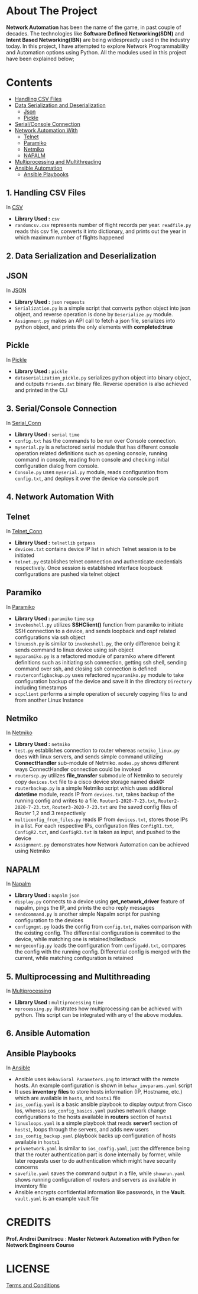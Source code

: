 # About The Project
**Network Automation** has been the name of the game, in past couple of decades. The technologies like **Software Defined Networking(SDN)** and **Intent Based Networking(IBN)** are being widespreadly used in the industry today. In this project, I have attempted to explore Network Programmability and Automation options using Python. All the modules used in this project have been explained below;

# Contents
* [Handling CSV Files](#1-handling-csv-files)
* [Data Serialization and Deserialization](#2-data-serialization-and-deserialization)
    * [Json](#json)
    * [Pickle](#pickle)
* [Serial/Console Connection](#3-serialconsole-connection)
* [Network Automation With](#4-network-automation-with)
    * [Telnet](#telnet)
    * [Paramiko](#paramiko)
    * [Netmiko](#netmiko)
    * [NAPALM](#napalm)
* [Multiprocessing and Multithreading](#5-multiprocessing-and-multithreading)
* [Ansible Automation](#6-ansible-automation)
    * [Ansible Playbooks](#ansible-playbooks)

## 1. Handling CSV Files
In [CSV](https://github.com/sapkotajeevan/pynetwork-automation/tree/master/CSV)
   * **Library Used :** `csv`
   * `randomcsv.csv` represents number of flight records per year. `readfile.py` reads this csv file, converts it into dictionary, and prints out the year in which maximum number of flights happened

## 2. Data Serialization and Deserialization
## JSON
In [JSON](https://github.com/sapkotajeevan/pynetwork-automation/tree/master/JSON)
   * **Library Used :** `json` `requests`
   * `Serialization.py` is a simple script that converts python object into json object, and reverse operation is done by `Deserialize.py` module.
   * `Assignment.py` makes an API call to fetch a json file, serializes into python object, and prints the only elements with **completed:true**

## Pickle
In [Pickle](https://github.com/sapkotajeevan/pynetwork-automation/tree/master/Pickle)
   * **Library Used :** `pickle`
   * `dataserialization_pickle.py` serializes python object into binary object, and outputs `friends.dat` binary file. Reverse operation is also achieved and printed in the CLI

## 3. Serial/Console Connection
In [Serial_Conn](https://github.com/sapkotajeevan/pynetwork-automation/tree/master/Serial_Conn)
   * **Library Used :** `serial` `time`
   * `config.txt` has the commands to be run over Console connection.
   * `myserial.py` is a refactored serial module that has different console operation related definitions such as opening console, running command in console, reading from console and checking initial configuration dialog from console.
   * `Console.py` uses `myserial.py` module, reads configuration from `config.txt`, and deploys it over the device via console port

## 4. Network Automation With
## Telnet
In [Telnet_Conn](https://github.com/sapkotajeevan/pynetwork-automation/tree/master/Telnet_Conn)
   * **Library Used :** `telnetlib` `getpass`
   * `devices.txt` contains device IP list in which Telnet session is to be initiated
   * `telnet.py` establishes telnet connection and authenticate credentials respectively. Once session is established interface loopback configurations are pushed via telnet object

## Paramiko
In [Paramiko](https://github.com/sapkotajeevan/pynetwork-automation/tree/master/Paramiko)
   * **Library Used :** `paramiko` `time` `scp`
   * `invokeshell.py` utilizes **SSHClient()** function from paramiko to initiate SSH connection to a device, and sends loopback and ospf related configurations via ssh object
   * `linuxssh.py` is similar to `invokeshell.py`, the only difference being it sends command to linux device using ssh object
   * `myparamiko.py` is a refactored module of paramiko where different definitions such as initiating ssh connection, getting ssh shell, sending command over ssh, and closing ssh connection is defined
   * `routerconfigbackup.py` uses refactored `myparamiko.py` module to take configuration backup of the device and save it in the directory `Directory` including timestamps
   * `scpclient` performs a simple operation of securely copying files to and from another Linux Instance

## Netmiko
In [Netmiko](https://github.com/sapkotajeevan/pynetwork-automation/tree/master/Netmiko)
   * **Library Used :** `netmiko`
   * `test.py` establishes connection to router whereas `netmiko_linux.py` does with linux servers, and sends simple command utilizing **ConnectHandler** sub-module of Netmiko. `modes.py` shows different ways ConnectHandler connection could be invoked
   * `routerscp.py` utilizes **file_transfer** submodule of Netmiko to securely copy `devices.txt` file to a cisco device storage named **disk0:**
   * `routerbackup.py` is a simple Netmiko script which uses additional **datetime** module, reads IP from `devices.txt`, takes backup of the running config and writes to a file. `Router1-2020-7-23.txt`, `Router2-2020-7-23.txt`, `Router3-2020-7-23.txt` are the saved config files of Router 1,2 and 3 respectively
   *  `multiconfig_from_files.py` reads IP from `devices.txt`, stores those IPs in a list. For each respective IPs, configuration files `ConfigR1.txt`, `ConfigR2.txt`, and `ConfigR3.txt` is taken as input, and pushed to the device
   *  `Assignment.py` demonstrates how Network Automation can be achieved using Netmiko

## NAPALM
In [Napalm](https://github.com/sapkotajeevan/pynetwork-automation/tree/master/Napalm)
   * **Library Used :** `napalm` `json`
   * `display.py` connects to a device using **get_network_driver** feature of napalm, pings the IP, and prints the echo reply messages
   * `sendcommand.py` is another simple Napalm script for pushing configuration to the devices
   * `configmgmt.py` loads the config from `config.txt`, makes comparison with the existing config. The differential configuration is commited to the device, while matching one is retained/rolledback
   * `mergeconfig.py` loads the configuration from `configadd.txt`, compares the config with the running config. Differential config is merged with the current, while matching configuration is retained
   
## 5. Multiprocessing and Multithreading
In [Multiprocessing](https://github.com/sapkotajeevan/pynetwork-automation/tree/master/Multiprocessing)
   * **Library Used :** `multiprocessing` `time`
   * `mprocessing.py` illustrates how multiprocessing can be achieved with python. This script can be integrated with any of the above modules.

## 6. Ansible Automation
## Ansible Playbooks
In [Ansible](https://github.com/sapkotajeevan/pynetwork-automation/tree/master/Ansible)
   * Ansible uses `Behavioral Parameters.png` to interact with the remote hosts. An example configuration is shown in `behav_invparams.yaml` script
   * It uses **inventory files** to store hosts information (IP, Hostname, etc.) which are available in `hosts`, and `hosts1` file
   * `ios_config.yaml` is a basic ansible playbook to display output from Cisco Ios, whereas `ios_config_basics.yaml` pushes network change configurations to the hosts available in **routers** section of `hosts1`
   * `linuxloops.yaml` is a simple playbook that reads **server1** section of `hosts1`, loops through the servers, and adds new users
   * `ios_config_backup.yaml` playbook backs up configuration of hosts available in `hosts1`
   * `privnetwork.yaml` is similar to `ios_config.yaml`, just the difference being that the router authentication part is done internally by former, while later requests user to do authentication which might have security concerns
   * `savefile.yaml` saves the command output in a file, while `showrun.yaml` shows running configuration of routers and servers as available in inventory file
   * Ansible encrypts confidential information like passwords, in the **Vault**. `vault.yaml` is an example vault file


# CREDITS
**Prof. Andrei Dumitrscu** : **Master Network Automation with Python for Network Engineers Course**

# LICENSE
[Terms and Conditions](https://github.com/sapkotajeevan/pynetwork-automation/blob/master/LICENSE)
